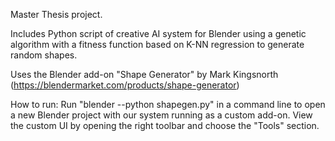 Master Thesis project.

Includes Python script of creative AI system for Blender using a genetic algorithm with a fitness function based on K-NN regression to generate random shapes.

Uses the Blender add-on "Shape Generator" by Mark Kingsnorth (https://blendermarket.com/products/shape-generator)

How to run:
Run "blender --python shapegen.py" in a command line to open a new Blender project with our system running as a custom add-on.
View the custom UI by opening the right toolbar and choose the "Tools" section.
